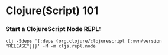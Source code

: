 # Clojure(Script) 101

### Start a ClojureScript Node REPL:

```
clj -Sdeps '{:deps {org.clojure/clojurescript {:mvn/version "RELEASE"}}}' -M -m cljs.repl.node
```


